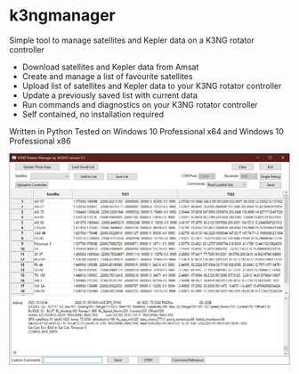 # k3ngmanager
Simple tool to manage satellites and Kepler data on a K3NG rotator controller

- Download satellites and Kepler data from Amsat
- Create and manage a list of favourite satellites
- Upload list of satellites and Kepler data to your K3NG rotator controller
- Update a previously saved list with current data
- Run commands and diagnostics on your K3NG rotator controller
- Self contained, no installation required

Written in Python
Tested on Windows 10 Professional x64 and Windows 10 Professional x86

![k3ngmanager](https://raw.githubusercontent.com/va3dxv/k3ngmanager/main/k3ngmanager.jpg)
